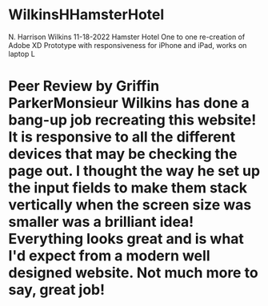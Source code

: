 # WilkinsHHamsterHotel

N. Harrison Wilkins
11-18-2022
Hamster Hotel
One to one re-creation of Adobe XD Prototype with responsiveness for iPhone and iPad, works on laptop L

# Peer Review by Griffin ParkerMonsieur Wilkins has done a bang-up job recreating this website! It is responsive to all the different devices that may be checking the page out. I thought the way he set up the input fields to make them stack vertically when the screen size was smaller was a brilliant idea! Everything looks great and is what I'd expect from a modern well designed website. Not much more to say, great job!
